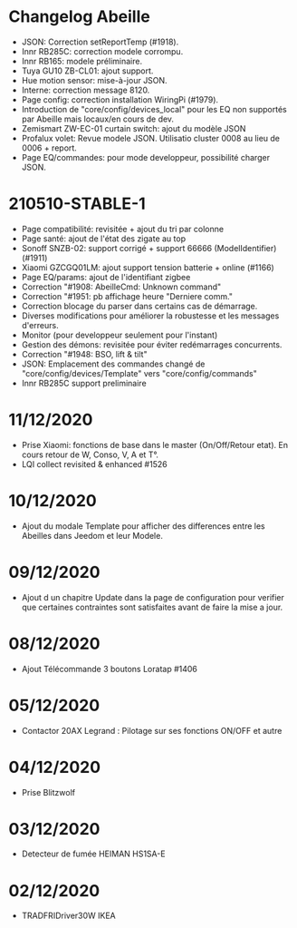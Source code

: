 # Changelog Abeille

- JSON: Correction setReportTemp (#1918).
- Innr RB285C: correction modele corrompu.
- Innr RB165: modele préliminaire.
- Tuya GU10 ZB-CL01: ajout support.
- Hue motion sensor: mise-à-jour JSON.
- Interne: correction message 8120.
- Page config: correction installation WiringPi (#1979).
- Introduction de "core/config/devices_local" pour les EQ non supportés par Abeille mais locaux/en cours de dev.
- Zemismart ZW-EC-01 curtain switch: ajout du modèle JSON
- Profalux volet: Revue modele JSON. Utilisatio cluster 0008 au lieu de 0006 + report.
- Page EQ/commandes: pour mode developpeur, possibilité charger JSON.

# 210510-STABLE-1
- Page compatibilité: revisitée + ajout du tri par colonne
- Page santé: ajout de l'état des zigate au top
- Sonoff SNZB-02: support corrigé + support 66666 (ModelIdentifier) (#1911)
- Xiaomi GZCGQ01LM: ajout support tension batterie + online (#1166)
- Page EQ/params: ajout de l'identifiant zigbee
- Correction "#1908: AbeilleCmd: Unknown command"
- Correction "#1951: pb affichage heure "Derniere comm."
- Correction blocage du parser dans certains cas de démarrage.
- Diverses modifications pour améliorer la robustesse et les messages d'erreurs.
- Monitor (pour developpeur seulement pour l'instant)
- Gestion des démons: revisitée pour éviter redémarrages concurrents.
- Correction "#1948: BSO, lift & tilt"
- JSON: Emplacement des commandes changé de "core/config/devices/Template" vers "core/config/commands"
- Innr RB285C support preliminaire

# 11/12/2020

- Prise Xiaomi: fonctions de base dans le master (On/Off/Retour etat). En cours retour de W, Conso, V, A et T°.
- LQI collect revisited & enhanced #1526

# 10/12/2020

- Ajout du modale Template pour afficher des differences entre les Abeilles dans Jeedom et leur Modele.

# 09/12/2020

- Ajout d un chapitre Update dans la page de configuration pour verifier que certaines contraintes sont satisfaites avant de faire la mise a jour.

# 08/12/2020

- Ajout Télécommande 3 boutons Loratap #1406

# 05/12/2020

- Contactor 20AX Legrand : Pilotage sur ses fonctions ON/OFF et autre

# 04/12/2020

- Prise Blitzwolf

# 03/12/2020

- Detecteur de fumée HEIMAN HS1SA-E

# 02/12/2020

- TRADFRIDriver30W IKEA
